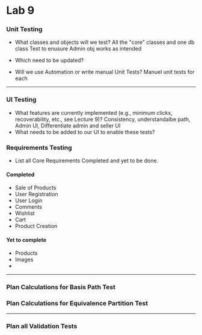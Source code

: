 # Lab 9

### Unit Testing
- What classes and objects will we test?
All the "core" classes and one db class
Test to enusure Admin obj works as intended
- Which need to be updated?

- Will we use Automation or write manual Unit Tests?
Manuel unit tests for each


---

### UI Testing
- What features are currently implemented (e.g., minimum clicks, recoverability, etc., see Lecture 9)?
Consistency, understandalbe path, Admin UI, Differentiate admin and seller UI
- What needs to be added to our UI to enable these tests?


### Requirements Testing
- List all Core Requirements Completed and yet to be done.
#### Completed
- Sale of Products
- User Registration
- User Login
- Comments
- Wishlist
- Cart
- Product Creation
#### Yet to complete
- Products
- Images
- 

---

### Plan Calculations for Basis Path Test


### Plan Calculations for Equivalence Partition Test


---

### Plan all Validation Tests
